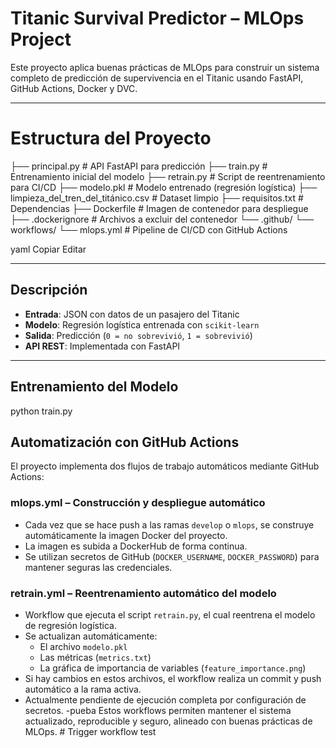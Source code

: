 # Titanic Survival Predictor – MLOps Project

Este proyecto aplica buenas prácticas de MLOps para construir un sistema completo de predicción de supervivencia en el Titanic usando FastAPI, GitHub Actions, Docker y DVC.

---

# Estructura del Proyecto

├── principal.py # API FastAPI para predicción ├── train.py # Entrenamiento inicial del modelo ├── retrain.py # Script de reentrenamiento para CI/CD ├── modelo.pkl # Modelo entrenado (regresión logística) ├── limpieza_del_tren_del_titánico.csv # Dataset limpio ├── requisitos.txt # Dependencias ├── Dockerfile # Imagen de contenedor para despliegue ├── .dockerignore # Archivos a excluir del contenedor └── .github/ └── workflows/ └── mlops.yml # Pipeline de CI/CD con GitHub Actions

yaml
Copiar
Editar

---

## Descripción

- **Entrada**: JSON con datos de un pasajero del Titanic  
- **Modelo**: Regresión logística entrenada con `scikit-learn`  
- **Salida**: Predicción (`0 = no sobrevivió`, `1 = sobrevivió`)  
- **API REST**: Implementada con FastAPI  

---

## Entrenamiento del Modelo

python train.py

## Automatización con GitHub Actions

El proyecto implementa dos flujos de trabajo automáticos mediante GitHub Actions:

### mlops.yml – Construcción y despliegue automático
- Cada vez que se hace push a las ramas `develop` o `mlops`, se construye automáticamente la imagen Docker del proyecto.
- La imagen es subida a DockerHub de forma continua.
- Se utilizan secretos de GitHub (`DOCKER_USERNAME`, `DOCKER_PASSWORD`) para mantener seguras las credenciales.

### retrain.yml – Reentrenamiento automático del modelo
- Workflow que ejecuta el script `retrain.py`, el cual reentrena el modelo de regresión logística.
- Se actualizan automáticamente:
  - El archivo `modelo.pkl`
  - Las métricas (`metrics.txt`)
  - La gráfica de importancia de variables (`feature_importance.png`)
- Si hay cambios en estos archivos, el workflow realiza un commit y push automático a la rama activa.
- Actualmente pendiente de ejecución completa por configuración de secretos.
-pueba
Estos workflows permiten mantener el sistema actualizado, reproducible y seguro, alineado con buenas prácticas de MLOps.
#   T r i g g e r   w o r k f l o w   t e s t 
 
 